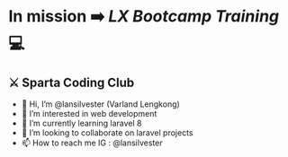 # In mission ➡️ *LX Bootcamp Training* 💻
## ⚔️ Sparta Coding Club
- 👋 Hi, I’m @lansilvester (Varland Lengkong)
- 👀 I’m interested in web development
- 🌱 I’m currently learning laravel 8
- 💞️ I’m looking to collaborate on laravel projects
- 📫 How to reach me IG : @lansilvester

<!---
lansilvester/lansilvester is a ✨ special ✨ repository because its `README.md` (this file) appears on your GitHub profile.
You can click the Preview link to take a look at your changes.
--->
